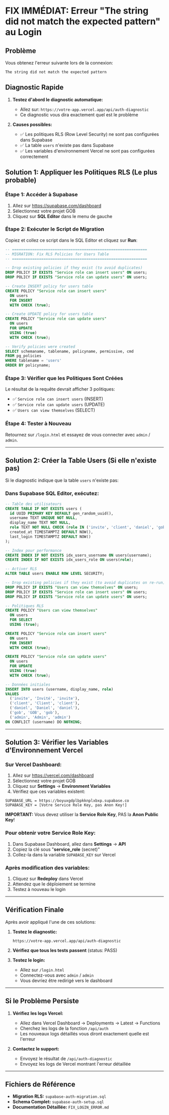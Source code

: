 # FIX IMMÉDIAT: Erreur "The string did not match the expected pattern" au Login

## Problème

Vous obtenez l'erreur suivante lors de la connexion:
```
The string did not match the expected pattern
```

## Diagnostic Rapide

1. **Testez d'abord le diagnostic automatique:**
   - Allez sur: `https://votre-app.vercel.app/api/auth-diagnostic`
   - Ce diagnostic vous dira exactement quel est le problème

2. **Causes possibles:**
   - ✅ Les politiques RLS (Row Level Security) ne sont pas configurées dans Supabase
   - ✅ La table `users` n'existe pas dans Supabase
   - ✅ Les variables d'environnement Vercel ne sont pas configurées correctement

## Solution 1: Appliquer les Politiques RLS (Le plus probable)

### Étape 1: Accéder à Supabase

1. Allez sur https://supabase.com/dashboard
2. Sélectionnez votre projet GOB
3. Cliquez sur **SQL Editor** dans le menu de gauche

### Étape 2: Exécuter le Script de Migration

Copiez et collez ce script dans le SQL Editor et cliquez sur **Run**:

```sql
-- ============================================================
-- MIGRATION: Fix RLS Policies for Users Table
-- ============================================================

-- Drop existing policies if they exist (to avoid duplicates)
DROP POLICY IF EXISTS "Service role can insert users" ON users;
DROP POLICY IF EXISTS "Service role can update users" ON users;

-- Create INSERT policy for users table
CREATE POLICY "Service role can insert users"
  ON users
  FOR INSERT
  WITH CHECK (true);

-- Create UPDATE policy for users table
CREATE POLICY "Service role can update users"
  ON users
  FOR UPDATE
  USING (true)
  WITH CHECK (true);

-- Verify policies were created
SELECT schemaname, tablename, policyname, permissive, cmd
FROM pg_policies
WHERE tablename = 'users'
ORDER BY policyname;
```

### Étape 3: Vérifier que les Politiques Sont Créées

Le résultat de la requête devrait afficher 3 politiques:
- ✅ `Service role can insert users` (INSERT)
- ✅ `Service role can update users` (UPDATE)
- ✅ `Users can view themselves` (SELECT)

### Étape 4: Tester à Nouveau

Retournez sur `/login.html` et essayez de vous connecter avec `admin` / `admin`.

---

## Solution 2: Créer la Table Users (Si elle n'existe pas)

Si le diagnostic indique que la table `users` n'existe pas:

### Dans Supabase SQL Editor, exécutez:

```sql
-- Table des utilisateurs
CREATE TABLE IF NOT EXISTS users (
  id UUID PRIMARY KEY DEFAULT gen_random_uuid(),
  username TEXT UNIQUE NOT NULL,
  display_name TEXT NOT NULL,
  role TEXT NOT NULL CHECK (role IN ('invite', 'client', 'daniel', 'gob', 'admin')),
  created_at TIMESTAMPTZ DEFAULT NOW(),
  last_login TIMESTAMPTZ DEFAULT NOW()
);

-- Index pour performance
CREATE INDEX IF NOT EXISTS idx_users_username ON users(username);
CREATE INDEX IF NOT EXISTS idx_users_role ON users(role);

-- Activer RLS
ALTER TABLE users ENABLE ROW LEVEL SECURITY;

-- Drop existing policies if they exist (to avoid duplicates on re-run)
DROP POLICY IF EXISTS "Users can view themselves" ON users;
DROP POLICY IF EXISTS "Service role can insert users" ON users;
DROP POLICY IF EXISTS "Service role can update users" ON users;

-- Politiques RLS
CREATE POLICY "Users can view themselves"
  ON users
  FOR SELECT
  USING (true);

CREATE POLICY "Service role can insert users"
  ON users
  FOR INSERT
  WITH CHECK (true);

CREATE POLICY "Service role can update users"
  ON users
  FOR UPDATE
  USING (true)
  WITH CHECK (true);

-- Données initiales
INSERT INTO users (username, display_name, role)
VALUES
  ('invite', 'Invité', 'invite'),
  ('client', 'Client', 'client'),
  ('daniel', 'Daniel', 'daniel'),
  ('gob', 'GOB', 'gob'),
  ('admin', 'Admin', 'admin')
ON CONFLICT (username) DO NOTHING;
```

---

## Solution 3: Vérifier les Variables d'Environnement Vercel

### Sur Vercel Dashboard:

1. Allez sur https://vercel.com/dashboard
2. Sélectionnez votre projet GOB
3. Cliquez sur **Settings** → **Environment Variables**
4. Vérifiez que ces variables existent:

```
SUPABASE_URL = https://boyuxgdplbpkknplxbxp.supabase.co
SUPABASE_KEY = [Votre Service Role Key, pas Anon Key!]
```

**IMPORTANT:** Vous devez utiliser la **Service Role Key**, PAS la **Anon Public Key**!

### Pour obtenir votre Service Role Key:

1. Dans Supabase Dashboard, allez dans **Settings** → **API**
2. Copiez la clé sous "**service_role** (secret)"
3. Collez-la dans la variable `SUPABASE_KEY` sur Vercel

### Après modification des variables:

1. Cliquez sur **Redeploy** dans Vercel
2. Attendez que le déploiement se termine
3. Testez à nouveau le login

---

## Vérification Finale

Après avoir appliqué l'une de ces solutions:

1. **Testez le diagnostic:**
   ```
   https://votre-app.vercel.app/api/auth-diagnostic
   ```

2. **Vérifiez que tous les tests passent** (status: PASS)

3. **Testez le login:**
   - Allez sur `/login.html`
   - Connectez-vous avec `admin` / `admin`
   - Vous devriez être redirigé vers le dashboard

---

## Si le Problème Persiste

1. **Vérifiez les logs Vercel:**
   - Allez dans Vercel Dashboard → Deployments → Latest → Functions
   - Cherchez les logs de la fonction `/api/auth`
   - Les nouveaux logs détaillés vous diront exactement quelle est l'erreur

2. **Contactez le support:**
   - Envoyez le résultat de `/api/auth-diagnostic`
   - Envoyez les logs de Vercel montrant l'erreur détaillée

---

## Fichiers de Référence

- **Migration RLS:** `supabase-auth-migration.sql`
- **Schema Complet:** `supabase-auth-setup.sql`
- **Documentation Détaillée:** `FIX_LOGIN_ERROR.md`
